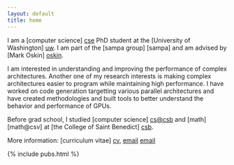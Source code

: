 ```yaml
---
layout: default
title: home
---
```


I am a [computer science] [cse] PhD student at the [University of Washington] [uw].
I am part of the [sampa group] [sampa] and am advised by [Mark Oskin] [oskin].


I am interested in understanding and improving the performance of complex architectures.
Another one of my research interests is making complex architectures easier to program while maintaining high performance.
I have worked on code generation targetting various parallel architectures and have created methodologies and built tools to better understand the behavior and performance of GPUs. 

Before grad school, I studied [computer science] [cs@csb] and [math] [math@csv] at [the College of Saint Benedict] [csb].

[cse]: http://cs.washington.edu/
[uw]: http://washington.edu
[oskin]: http://homes.cs.washington.edu/~oskin
[cs@csb]: http://csbsju.edu/computer-science-department 
[cs@csb]: http://csbsju.edu/mathematics
[csb]: http://www.csbsju.edu

More information: [curriculum vitae] [cv], [email] [email]

[cv]: {{site.baseurl}}/web-cv.html
[email]: mailto:eafurst@cs.washington.edu

{% include pubs.html %}
